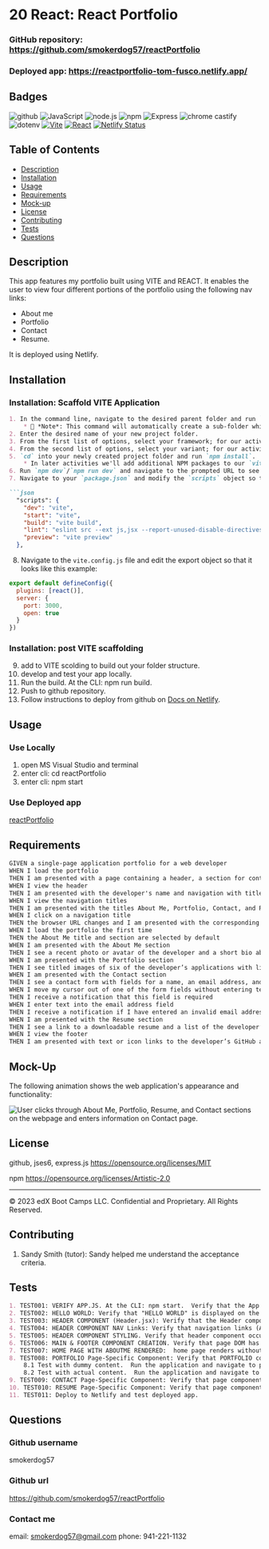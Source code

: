 # 20 React: React Portfolio

### GitHub repository:  	https://github.com/smokerdog57/reactPortfolio
### Deployed app:		https://reactportfolio-tom-fusco.netlify.app/

## Badges    
![github](https://img.shields.io/badge/github-Profile-lightgrey.svg)
![JavaScript](https://img.shields.io/badge/JavaScript-yellow.svg)
![node.js](https://img.shields.io/badge/node.js-12.0-green.svg)
![npm](https://img.shields.io/badge/npm-6.14.4-blue.svg)
![Express](https://img.shields.io/badge/Express-red.svg)
![chrome castify](https://img.shields.io/badge/chrome%20castify-orange.svg)
![dotenv](https://img.shields.io/badge/dotenv-blue.svg)
[![Vite](https://img.shields.io/badge/Vite-^5.0.0-blue?logo=vite)](https://vitejs.dev/)
[![React](https://img.shields.io/badge/React-^18.2.0-blue?logo=react)](https://reactjs.org/)
[![Netlify Status](https://api.netlify.com/api/v1/badges/d0350728-01a1-4687-afb0-9655e8f0ca35/deploy-status)](https://app.netlify.com/sites/reactportfolio-tom-fusco/deploys)

## Table of Contents
- [Description](#description)
- [Installation](#installation)
- [Usage](#usage)
- [Requirements](#requirements)
- [Mock-up](#mock-up)
- [License](#license)
- [Contributing](#contributing)
- [Tests](#tests)
- [Questions](#questions)

## Description
 This app features my portfolio built using VITE and REACT. It enables the user to view four different portions of the portfolio using the following nav links: 
* About me
* Portfolio
* Contact
* Resume.

It is deployed using Netlify.

## Installation

### Installation: Scaffold VITE Application
```md
1. In the command line, navigate to the desired parent folder and run `npm create vite@latest`.
    * 🔑 *Note*: This command will automatically create a sub-folder which will house your React application; you do not need to perform a `mkdir` command to create one manually.
2. Enter the desired name of your new project folder.
3. From the first list of options, select your framework; for our activities in class, we'll be using `React`.
4. From the second list of options, select your variant; for our activities in class, we'll be using `JavaScript`.
5. `cd` into your newly created project folder and run `npm install`.
    * In later activities we'll add additional NPM packages to our `vite` apps such as 'bootstrap', 'dotenv', and 'axios'.
6. Run `npm dev`/`npm run dev` and navigate to the prompted URL to see your app.
7. Navigate to your `package.json` and modify the `scripts` object so that it looks like this example:

```json
  "scripts": {
    "dev": "vite",
    "start": "vite",
    "build": "vite build",
    "lint": "eslint src --ext js,jsx --report-unused-disable-directives --max-warnings 0",
    "preview": "vite preview"
  },
```
8. Navigate to the `vite.config.js` file and edit the export object so that it looks like this example:

```js
export default defineConfig({
  plugins: [react()],
  server: {
    port: 3000,
    open: true
  }
})
```
### Installation:  post VITE scaffolding

9. add to VITE scolding to build out your folder structure.
10. develop and test your app locally.
11. Run the build. At the CLI: npm run build.
11. Push to github repository.
11. Follow instructions to deploy from github on [Docs on Netlify](https://vitejs.dev/guide/static-deploy.html#netlify).

## Usage

### Use Locally
1. open MS Visual Studio and terminal
2. enter cli:  cd reactPortfolio
3. enter cli:  npm start

### Use Deployed app
[reactPortfolio](https://reactportfolio-tom-fusco.netlify.app/)

## Requirements

```md
GIVEN a single-page application portfolio for a web developer
WHEN I load the portfolio
THEN I am presented with a page containing a header, a section for content, and a footer
WHEN I view the header
THEN I am presented with the developer's name and navigation with titles corresponding to different sections of the portfolio
WHEN I view the navigation titles
THEN I am presented with the titles About Me, Portfolio, Contact, and Resume, and the title corresponding to the current section is highlighted
WHEN I click on a navigation title
THEN the browser URL changes and I am presented with the corresponding section below the navigation and that title is highlighted
WHEN I load the portfolio the first time
THEN the About Me title and section are selected by default
WHEN I am presented with the About Me section
THEN I see a recent photo or avatar of the developer and a short bio about them
WHEN I am presented with the Portfolio section
THEN I see titled images of six of the developer’s applications with links to both the deployed applications and the corresponding GitHub repositories
WHEN I am presented with the Contact section
THEN I see a contact form with fields for a name, an email address, and a message
WHEN I move my cursor out of one of the form fields without entering text
THEN I receive a notification that this field is required
WHEN I enter text into the email address field
THEN I receive a notification if I have entered an invalid email address
WHEN I am presented with the Resume section
THEN I see a link to a downloadable resume and a list of the developer’s proficiencies
WHEN I view the footer
THEN I am presented with text or icon links to the developer’s GitHub and LinkedIn profiles, and their profile on a third platform (Stack Overflow, Twitter)
```

## Mock-Up

The following animation shows the web application's appearance and functionality:

![User clicks through About Me, Portfolio, Resume, and Contact sections on the webpage and enters information on Contact page.](./public/images/20-react-homework-demo-01.gif)

## License

github, jses6, express.js
https://opensource.org/licenses/MIT

npm
https://opensource.org/licenses/Artistic-2.0


- - -
© 2023 edX Boot Camps LLC. Confidential and Proprietary. All Rights Reserved.

## Contributing

1. Sandy Smith (tutor):  Sandy helped me understand the acceptance criteria.

## Tests                 
```md
1. TEST001: VERIFY APP.JS. At the CLI: npm start.  Verify that the App component renders without errors.
2. TEST002: HELLO WORLD: Verify that "HELLO WORLD" is displayed on the page. 
3. TEST003: HEADER COMPONENT (Header.jsx): Verify that the Header component renders HELLO WORLD. 
4. TEST004: HEADER COMPONENT NAV Links: Verify that navigation links (About Me, Portfolio, Contact, Resume) are rendered.
5. TEST005: HEADER COMPONENT STYLING. Verify that header component occupies the top 25% of the page and the h1 and links are displayed in white text against an attractive background. The links should be on same line as the H1 tag and the links should be displayed horizontally on the same line with space between them.
6. TEST006: MAIN & FOOTER COMPONENT CREATION. Verify that page DOM has a header, main and footer components. The header remains unchanged and is at the top of the page. The main is directly underneath the header and the footer is directly underneath the main.
7. TEST007: HOME PAGE WITH ABOUTME RENDERED:  home page renders without errors.
8. TEST008: PORTFOLIO Page-Specific Component: Verify that PORTFOLIO component renders without errors.
	8.1 Test with dummy content.  Run the application and navigate to page to ensure the dummy content is displayed. 
	8.2 Test with actual content.  Run the application and navigate to page to ensure the actual content is displayed.
9. TEST009: CONTACT Page-Specific Component: Verify that page component renders without errors. **Note**: Because this application doesn’t include a back end or connect to an API, the contact form doesn't need to save this information right now. You'll add back-end functionality in the next few weeks. In the meantime, consider including your email address and phone number on the Contact page.
10. TEST010: RESUME Page-Specific Component: Verify that page component renders without errors.
11. TEST011: Deploy to Netlify and test deployed app.
```

## Questions
  
### Github username
smokerdog57

### Github url
https://github.com/smokerdog57/reactPortfolio
  
### Contact me
email: smokerdog57@gmail.com
phone: 941-221-1132